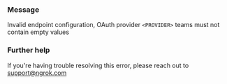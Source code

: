 
### Message
Invalid endpoint configuration, OAuth provider <code>&lt;PROVIDER&gt;</code> teams must not contain empty values

### Further help
If you're having trouble resolving this error, please reach out to [support@ngrok.com](mailto:support@ngrok.com?subject=Help%20with%20ERR_NGROK_1653)

